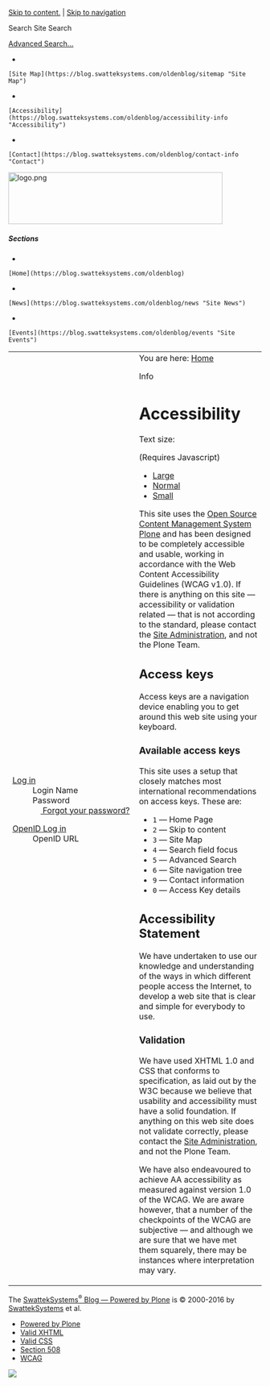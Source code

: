 [Skip to content.](https://blog.swatteksystems.com/oldenblog/accessibility-info#documentContent) | [Skip to navigation](https://blog.swatteksystems.com/oldenblog/accessibility-info#portlet-navigation-tree)

Search Site
<span>Search</span>

[Advanced Search…](https://blog.swatteksystems.com/oldenblog/search_form)

-   

    [Site Map](https://blog.swatteksystems.com/oldenblog/sitemap "Site Map")
-   

    [Accessibility](https://blog.swatteksystems.com/oldenblog/accessibility-info "Accessibility")
-   

    [Contact](https://blog.swatteksystems.com/oldenblog/contact-info "Contact")

<a href="https://blog.swatteksystems.com/oldenblog" id="portal-logo"><img src="https://blog.swatteksystems.com/oldenblog/logo.png" title="logo.png" width="426" height="103" /></a>

##### Sections

-   

    [Home](https://blog.swatteksystems.com/oldenblog)
-   

    [News](https://blog.swatteksystems.com/oldenblog/news "Site News")
-   

    [Events](https://blog.swatteksystems.com/oldenblog/events "Site Events")

<span></span>

<table>
<colgroup>
<col width="50%" />
<col width="50%" />
</colgroup>
<tbody>
<tr class="odd">
<td align="left"><div class="visualPadding">
<div id="portletwrapper-706c6f6e652e6c656674636f6c756d6e0a636f6e746578740a2f506c6f6e650a6c6f67696e" class="portletWrapper kssattr-portlethash-706c6f6e652e6c656674636f6c756d6e0a636f6e746578740a2f506c6f6e650a6c6f67696e">
<dl>
<dt> <span class="portletTopLeft"></span> <a href="https://blog.swatteksystems.com/oldenblog/login_form" class="tile">Log in</a> <span class="portletTopRight"></span> </dt>
<dd><div class="field">
Login Name<br />

</div>
<div class="field">
Password<br />

</div>
<div class="cookiesMessage portalMessage" style="display:none">
Cookies are not enabled. You must enable cookies before you can log in.
</div>
<div class="formControls">

</div>
</dd>
<dd><a href="https://blog.swatteksystems.com/oldenblog/mail_password_form" class="tile"><img src="https://blog.swatteksystems.com/oldenblog/info_icon.gif" width="16" height="16" /> Forgot your password?</a> <span class="portletBottomLeft"></span> <span class="portletBottomRight"></span>
</dd>
</dl>
</div>
<div id="portletwrapper-706c6f6e652e6c656674636f6c756d6e0a636f6e746578740a2f506c6f6e650a6f70656e69642d6c6f67696e" class="portletWrapper kssattr-portlethash-706c6f6e652e6c656674636f6c756d6e0a636f6e746578740a2f506c6f6e650a6f70656e69642d6c6f67696e">
<dl>
<dt> <span class="portletTopLeft"></span> <a href="https://blog.swatteksystems.com/oldenblog/login_form" class="tile">OpenID Log in</a> <span class="portletTopRight"></span> </dt>
<dd><div class="field">
OpenID URL<br />

</div>
<div class="formControls">

</div>
</dd>
</dl>
</div>
 
</div></td>
<td align="left"><div>
<div id="portal-breadcrumbs">
<span id="breadcrumbs-you-are-here">You are here:</span> <a href="https://blog.swatteksystems.com/oldenblog">Home</a>
</div>
<div id="region-content" class="documentContent">
<span id="contentTopLeft"></span> <span id="contentTopRight"></span> <a href="https://blog.swatteksystems.com/oldenblog/"></a>
<dl>
<dt>Info</dt>
<dd>
</dd>
</dl>
<div id="viewlet-above-content">

</div>
<div id="content">
<div>
<h1 id="accessibility" class="documentFirstHeading">Accessibility</h1>
<p>Text size:</p>
(Requires Javascript)
<ul>
<li><a href="https://blog.swatteksystems.com/oldenblog/javascript:setBaseFontSize(&#39;largeText&#39;,%201);" title="Large Text">Large</a></li>
<li><a href="javascript:setBaseFontSize(&#39;&#39;,1);" title="Normal Text">Normal</a></li>
<li><a href="javascript:setBaseFontSize(&#39;smallText&#39;,1);" title="Small Text">Small</a></li>
</ul>
<p>This site uses the <a href="http://plone.org">Open Source Content Management System Plone</a> and has been designed to be completely accessible and usable, working in accordance with the Web Content Accessibility Guidelines (WCAG v1.0). If there is anything on this site — accessibility or validation related — that is not according to the standard, please contact the <span> <a href="https://blog.swatteksystems.com/oldenblog/contact-info">Site Administration</a></span>, and not the Plone Team.</p>
<h2 id="access-keys">Access keys</h2>
<p>Access keys are a navigation device enabling you to get around this web site using your keyboard.</p>
<h3 id="available-access-keys">Available access keys</h3>
<p>This site uses a setup that closely matches most international recommendations on access keys. These are:</p>
<ul>
<li><code>1</code> — Home Page</li>
<li><code>2</code> — Skip to content</li>
<li><code>3</code> — Site Map</li>
<li><code>4</code> — Search field focus</li>
<li><code>5</code> — Advanced Search</li>
<li><code>6</code> — Site navigation tree</li>
<li><code>9</code> — Contact information</li>
<li><code>0</code> — Access Key details</li>
</ul>
<h2 id="accessibility-statement">Accessibility Statement</h2>
<p>We have undertaken to use our knowledge and understanding of the ways in which different people access the Internet, to develop a web site that is clear and simple for everybody to use.</p>
<h3 id="validation">Validation</h3>
<p>We have used XHTML 1.0 and CSS that conforms to specification, as laid out by the W3C because we believe that usability and accessibility must have a solid foundation. If anything on this web site does not validate correctly, please contact the <span><a href="https://blog.swatteksystems.com/oldenblog/contact-info">Site Administration</a></span>, and not the Plone Team.</p>
<p>We have also endeavoured to achieve AA accessibility as measured against version 1.0 of the WCAG. We are aware however, that a number of the checkpoints of the WCAG are subjective — and although we are sure that we have met them squarely, there may be instances where interpretation may vary.</p>
</div>
</div>
<span id="contentBottomLeft"></span> <span id="contentBottomRight"></span>
</div>
</div></td>
</tr>
</tbody>
</table>

The [SwattekSystems<sup>®</sup> Blog — Powered by Plone](http://plone.org) is © 2000-2016 by [SwattekSystems](https://blog.swatteksystems.com/oldenblog) et al.

<span></span>

-   [Powered by Plone](http://plone.org "This site was built using Plone CMS, the Open Source Content Management System. Click for more information.")
-   [Valid XHTML](http://validator.w3.org/check/referer "This site is valid XHTML.")
-   [Valid CSS](http://jigsaw.w3.org/css-validator/check/referer?warning=no&profile=css3&usermedium=all "This site was built with valid CSS.")
-   [Section 508](http://www.section508.gov "This site conforms to the US Government Section 508 Accessibility Guidelines.")
-   [WCAG](http://www.w3.org/WAI/WCAG1AA-Conformance "This site conforms to the W3C-WAI Web Content Accessibility Guidelines.")

![](https://blog.swatteksystems.com/oldenblog/spinner.gif)

